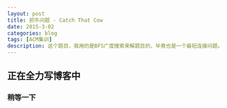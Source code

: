 ```yaml
---
layout: post
title: 抓牛问题 - Catch That Cow
date: 2015-3-02
categories: blog
tags: [ACM集训]
description: 这个题目，我用的是BFS广度搜索来解题目的，毕竟也是一个最短连接问题。
---
```

## 正在全力写博客中
### 稍等一下
